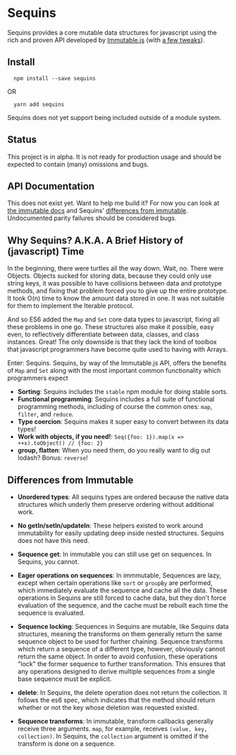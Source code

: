 # Sequins

Sequins provides a core mutable data structures for javascript using the rich and proven API developed by [Immutable.js](http://facebook.github.io/immutable-js/) (with [a few tweaks](#differences-from-immutable)).

## Install

```
  npm install --save sequins
```

OR

```
  yarn add sequins
```

Sequins does not yet support being included outside of a module system.

## Status

This project is in alpha. It is not ready for production usage and should be expected to contain (many) omissions and bugs.

## API Documentation

This does not exist yet. Want to help me build it? For now you can look at [the immutable docs](http://facebook.github.io/immutable-js/docs/#/) and Sequins' [differences from immutable](#differences-from-immutable). Undocumented parity failures should be considered bugs.

## Why Sequins? A.K.A. A Brief History of (javascript) Time

In the beginning, there were turtles all the way down. Wait, no. There were Objects. Objects sucked for storing data, because they could only use string keys, it was possible to have collisions between data and prototype methods, and fixing that problem forced you to give up the entire prototype. It took O(n) time to know the amount data stored in one. It was not suitable for them to implement the Iterable protocol.

And so ES6 added the `Map` and `Set` core data types to javascript, fixing all these problems in one go. These structures also make it possible, easy even, to reflectively differentiate between data, classes, and class instances. Great! The only downside is that they lack the kind of toolbox that javascript programmers have become quite used to having with Arrays.

Enter: Sequins. Sequins, by way of the Immutable.js API, offers the benefits of `Map` and `Set` along with the most important common functionality which programmers expect

-   **Sorting**: Sequins includes the `stable` npm module for doing stable sorts.
-   **Functional programming**: Sequins includes a full suite of functional programming methods, including of course the common ones: `map`, `filter`, and `reduce`.
-   **Type coercion**: Sequins makes it super easy to convert between its data types!
-   **Work with objects, if you need!**: `Seq({foo: 1}).map(x => ++x).toObject() // {foo: 2}`
-   **group, flatten**: When you need them, do you really want to dig out lodash? Bonus: `reverse`!

## Differences from Immutable

-   **Unordered types**: All sequins types are ordered because the native data structures which underly them preserve ordering without additional work.

-   **No getIn/setIn/updateIn**: These helpers existed to work around immutability for easily updating deep inside nested structures. Sequins does not have this need.

-   **Sequence get**: In immutable you can still use get on sequences. In Sequins, you cannot.

-   **Eager operations on sequences**: In immmutable, Sequences are lazy, except when certain operations like `sort` or `groupBy` are performed, which immediately evaluate the sequence and cache all the data. These operations in Sequins are still forced to cache data, but they don't force evaluation of the sequence, and the cache must be rebuilt each time the sequence is evaluated.

-   **Sequence locking**: Sequences in Sequins are mutable, like Sequins data structures, meaning the transforms on them generally return the same sequence object to be used for further chaining. Sequence transforms which return a sequence of a different type, however, obviously cannot return the same object. In order to avoid confusion, these operations "lock" the former sequence to further transformation. This ensures that any operations designed to derive multiple sequences from a single base sequence must be explicit.

-   **delete**: In Sequins, the delete operation does not return the collection. It follows the es6 spec, which indicates that the method should return whether or not the key whose deletion was requested existed.

-   **Sequence transforms**: In immutable, transform callbacks generally receive three arguments. `map`, for example, receives `(value, key, collection)`. In Sequins, the `collection` argument is omitted if the transform is done on a sequence.

